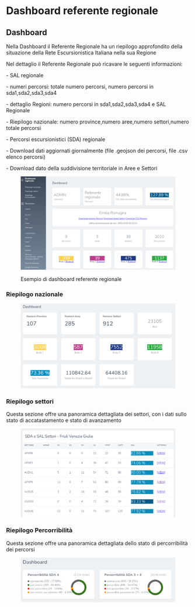# Dashboard referente regionale

## Dashboard

Nella Dashboard il Referente Regionale ha un riepilogo approfondito della situazione della Rete Escursionistica Italiana nella sua Regione

Nel dettaglio il Referente Regionale può ricavare le seguenti informazioni:

\- SAL regionale

\- numeri percorsi: totale numero percorsi, numero percorsi in sda1,sda2,sda3,sda4

\- dettaglio Regioni: numero percorsi in sda1,sda2,sda3,sda4 e SAL Regionale

\- Riepilogo nazionale: numero province,numero aree,numero settori,numero totale percorsi

\- Percorsi escursionistici (SDA) regionale

\- Download dati aggiornati giornalmente (file .geojson dei percorsi, file .csv elenco percorsi)

\- Download dato della suddivisione territoriale in Aree e Settori

<figure><img src="../../.gitbook/assets/image (105).png" alt=""><figcaption><p>Esempio di dashboard referente regionale</p></figcaption></figure>

### Riepilogo nazionale

<figure><img src="../../.gitbook/assets/image (26).png" alt=""><figcaption></figcaption></figure>

### Riepilogo settori

Questa sezione offre una panoramica dettagliata dei settori, con i dati sullo stato di accatastamento e stato di avanzamento

<figure><img src="../../.gitbook/assets/image (27).png" alt=""><figcaption></figcaption></figure>

### Riepilogo Percorribilità

Questa sezione offre una panoramica dettagliata dello stato di percorribilità dei percorsi

<figure><img src="../../.gitbook/assets/image (92).png" alt=""><figcaption></figcaption></figure>
